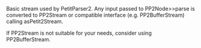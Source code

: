 Basic stream used by PetitParser2. Any input passed to PP2Node>>parse is converted to PP2Stream or compatible interface (e.g. PP2BufferStream) calling asPetit2Stream.

If PP2Stream is not suitable for your needs, consider using PP2BufferStream.